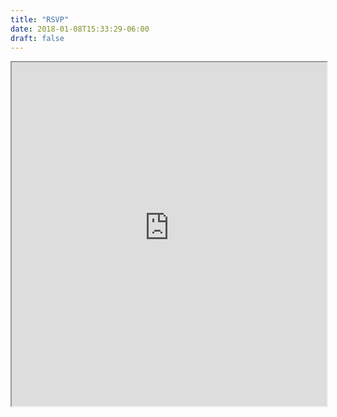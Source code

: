 ```yaml
---
title: "RSVP"
date: 2018-01-08T15:33:29-06:00
draft: false
---
```

<center>

<iframe src="https://valandsamlv.app.rsvpify.com/" width="100%" height="550px"></iframe>

</center>